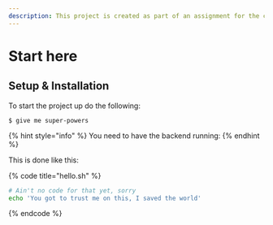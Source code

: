 ```yaml
---
description: This project is created as part of an assignment for the company Nine.
---
```


# Start here

## Setup & Installation

To start the project up do the following:

```
$ give me super-powers
```

{% hint style="info" %}
You need to have the backend running: 
{% endhint %}

This is done like this: 

{% code title="hello.sh" %}
```bash
# Ain't no code for that yet, sorry
echo 'You got to trust me on this, I saved the world'
```
{% endcode %}



